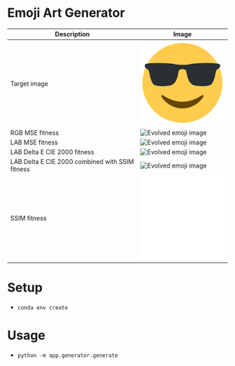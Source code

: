 # Emoji Art Generator

| Description | Image |
| ----------- | ----- |
| Target image | ![Target image](data/target_images/sunglasses2.png) |
| RGB MSE fitness | ![Evolved emoji image](demo/rgb_mse.gif) |
| LAB MSE fitness | ![Evolved emoji image](demo/lab_mse.gif) |
| LAB Delta E CIE 2000 fitness | ![Evolved emoji image](demo/lab_delta_e.gif) |
| LAB Delta E CIE 2000 combined with SSIM fitness | ![Evolved emoji image](demo/lab_delta_e_ssim.gif) |
| SSIM fitness | ![Evolved emoji image](demo/ssim.gif) |

# Setup

* `conda env create`

# Usage

* `python -m app.generator.generate`
